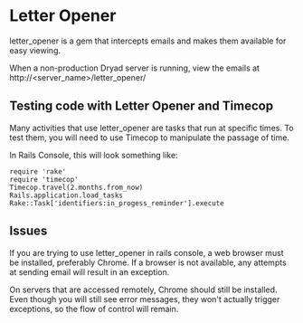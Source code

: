 
Letter Opener
==============

letter_opener is a gem that intercepts emails and makes them available for easy
viewing.

When a non-production Dryad server is running, view the emails at http://<server_name>/letter_opener/


Testing code with Letter Opener and Timecop
-------------------------------------------

Many activities that use letter_opener are tasks that run at specific times. To
test them, you will need to use Timecop to manipulate the passage of time.

In Rails Console, this will look something like:

```
require 'rake'
require 'timecop'
Timecop.travel(2.months.from_now)
Rails.application.load_tasks
Rake::Task['identifiers:in_progess_reminder'].execute
```

Issues
-------

If you are trying to use letter_opener in rails console, a web browser must be
installed, preferably Chrome. If a browser is not available, any attempts at
sending email will result in an exception.

On servers that are accessed remotely, Chrome should still be installed. Even
though you will still see error messages, they won't actually trigger
exceptions, so the flow of control will remain.
